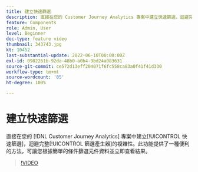 ```yaml
---
title: 建立快速篩選
description: 直接在您的 Customer Journey Analytics 專案中建立快速篩選，迴避完整篩選產生器的複雜性。此功能提供了一種便利的方法，可讓您根據簡單的條件篩選元件資料並立即查看結果。
feature: Components
role: Admin, User
level: Beginner
doc-type: feature video
thumbnail: 343743.jpg
kt: 10452
last-substantial-update: 2022-06-10T00:00:00Z
exl-id: 0982261b-92da-48b0-a0b4-9bd24a083631
source-git-commit: ce572d13eff204071f6fc558ca83a0f41f41d330
workflow-type: tm+mt
source-wordcount: '85'
ht-degree: 100%

---
```


# 建立快速篩選

直接在您的 [!DNL Customer Journey Analytics] 專案中建立[!UICONTROL 快速篩選]，迴避完整[!UICONTROL 篩選產生器]的複雜性。此功能提供了一種便利的方法，可讓您根據簡單的條件篩選元件資料並立即查看結果。

>[!VIDEO](https://video.tv.adobe.com/v/343743/?quality=12&learn=on)
